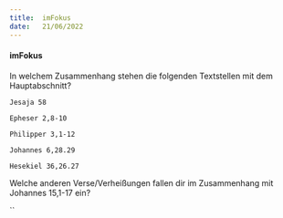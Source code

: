 ```yaml
---
title:  imFokus
date:   21/06/2022
---
```


#### imFokus

In welchem Zusammenhang stehen die folgenden Textstellen mit dem Hauptabschnitt?

`Jesaja 58`

`Epheser 2,8-10`

`Philipper 3,1-12`

`Johannes 6,28.29`

`Hesekiel 36,26.27`

Welche anderen Verse/Verheißungen fallen dir im Zusammenhang mit Johannes 15,1-17 ein?

``
